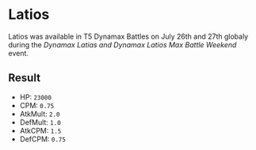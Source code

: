 # Latios

Latios was available in T5 Dynamax Battles on July 26th and 27th globaly during the *Dynamax Latias and Dynamax Latios Max Battle Weekend* event.

## Result

- HP: `23000`
- CPM: `0.75`
- AtkMult: `2.0`
- DefMult: `1.0`
- AtkCPM: `1.5`
- DefCPM: `0.75`
